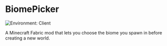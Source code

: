 # BiomePicker
![Environment: Client](https://img.shields.io/badge/environment-client-1976d2?style=flat-square)

A Minecraft Fabric mod that lets you choose the biome you spawn in before creating a new world.

